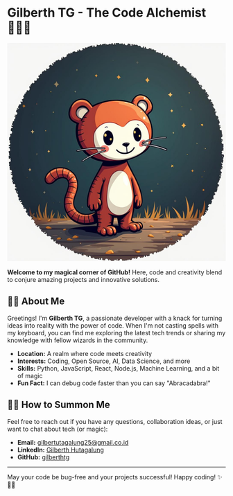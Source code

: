 # Gilberth TG - The Code Alchemist 🧙‍♂️✨

![Header Image](profile.jpg)

**Welcome to my magical corner of GitHub!** Here, code and creativity blend to conjure amazing projects and innovative solutions. 

## 🧑‍💻 About Me

Greetings! I'm **Gilberth TG**, a passionate developer with a knack for turning ideas into reality with the power of code. When I'm not casting spells with my keyboard, you can find me exploring the latest tech trends or sharing my knowledge with fellow wizards in the community.

- **Location:** A realm where code meets creativity
- **Interests:** Coding, Open Source, AI, Data Science, and more
- **Skills:** Python, JavaScript, React, Node.js, Machine Learning, and a bit of magic
- **Fun Fact:** I can debug code faster than you can say "Abracadabra!"

<!-- ## 🌟 My Magical Projects

Dive into some of my enchanted projects and see the magic for yourself:

1. **[Project Phoenix](https://github.com/gilberthtg/project-phoenix)** - A game-changing app that rises from the ashes of traditional solutions.
2. **[SpellBook](https://github.com/gilberthtg/spellbook)** - An AI-powered tool that predicts the future (of your data).
3. **[Code Cauldron](https://github.com/gilberthtg/code-cauldron)** - A bubbling pot of code snippets and utilities for every developer's toolbox. -->

<!-- ## 📚 My Arcane Knowledge

I love to share my wisdom with the community. Check out some of my writings and talks:

- **[Blog](https://gilberthtg.medium.com)** - My musings on technology, coding tips, and more.
- **[YouTube Channel](https://youtube.com/gilberthtg)** - Tutorials, talks, and live coding sessions.
- **[Twitter](https://twitter.com/gilberthtg)** - Follow me for daily magic spells (and tech updates). -->

## 🧙‍♂️ How to Summon Me

Feel free to reach out if you have any questions, collaboration ideas, or just want to chat about tech (or magic):

- **Email:** [gilbertutagalung25@gmail.co.id](mailto:gilbertutagalung25@gmail.co.id)
- **LinkedIn:** [Gilberth Hutagalung](https://linkedin.com/in/gilberthtg)
- **GitHub:** [gilberthtg](https://github.com/gilberthtg)

---

May your code be bug-free and your projects successful! Happy coding! ✨🧙‍♂️

<!-- ![Footer Image](https://example.com/footer-image.png) -->
